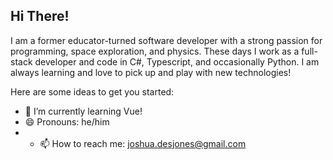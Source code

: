 ## Hi There!
I am a former educator-turned software developer with a strong passion for programming, space exploration, and physics. These days I work as a full-stack developer and code in C#, Typescript, and occasionally Python. I am always learning and love to pick up and play with new technologies!

Here are some ideas to get you started:

- 🌱 I’m currently learning Vue!
- 😄 Pronouns: he/him
- - 📫 How to reach me: joshua.desjones@gmail.com
